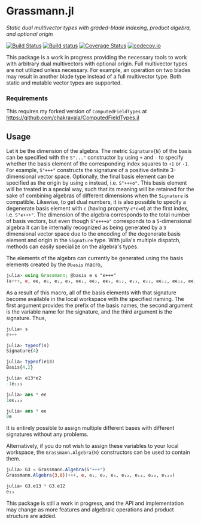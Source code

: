 # Grassmann.jl

*Static dual multivector types with graded-blade indexing, product algebra, and optional origin*

[![Build Status](https://travis-ci.org/chakravala/Grassmann.jl.svg?branch=master)](https://travis-ci.org/chakravala/Grassmann.jl)
[![Build status](https://ci.appveyor.com/api/projects/status/c36u0rgtm2rjcquk?svg=true)](https://ci.appveyor.com/project/chakravala/grassmann-jl)
[![Coverage Status](https://coveralls.io/repos/chakravala/Grassmann.jl/badge.svg?branch=master&service=github)](https://coveralls.io/github/chakravala/Grassmann.jl?branch=master)
[![codecov.io](http://codecov.io/github/chakravala/Grassmann.jl/coverage.svg?branch=master)](http://codecov.io/github/chakravala/Grassmann.jl?branch=master)

This package is a work in progress providing the necessary tools to work with arbitrary dual multivectors with optional origin. Full multivector types are not utilized unless necessary. For example, an operation on two blades may result in another blade type instead of a full multivector type. Both static and mutable vector types are supported.

### Requirements

This requires my forked version of `ComputedFieldTypes` at https://github.com/chakravala/ComputedFieldTypes.jl

## Usage

Let `N` be the dimension of the algebra. The metric `Signature{N}` of the basis can be specified with the `S"..."` constructor by using `+` and `-` to specify whether the basis element of the corresponding index squares to `+1` or `-1`.
For example, `S"+++"` constructs the signature of a positive definite 3-dimensional vector space.
Optionally, the final basis element can be specified as the origin by using `o` instead, i.e. `S"+++o"`.
This basis element will be treated in a special way, such that its meaning will be retained for the sake of combining algebras of different dimensions when the `Signature` is compatible.
Likewise, to get dual numbers, it is also possible to specify a degenerate basis element with `ϵ` (having property `ϵ*ϵ=0`) at the first index, i.e. `S"ϵ+++"`.
The dimension of the algebra corresponds to the total number of basis vectors, but even though `S"ϵ+++o"` corresponds to a `5`-dimensional algebra it can be internally recognized as being generated by a `3` dimensional vector space due to the encoding of the degenerate basis element and origin in the `Signature` type.
With julia's multiple dispatch, methods can easily specialize on the algebra's types.

The elements of the algebra can currently be generated using the basis elements created by the `@basis` macro,
```Julia
julia> using Grassmann; @basis e s "ϵ+++"
(ϵ+++, e, eϵ, e₁, e₂, e₃, eϵ₁, eϵ₂, eϵ₃, e₁₂, e₁₃, e₂₃, eϵ₁₂, eϵ₁₃, eϵ₂₃, e₁₂₃, eϵ₁₂₃)
```
As a result of this macro, all of the basis elements with that signature become available in the local workspace with the specified naming.
The first argument provides the prefix of the basis names, the second argument is the variable name for the signature, and the third argument is the signature. Thus,
```Julia
julia> s
ϵ+++

julia> typeof(s)
Signature{4}

julia> typeof(e13)
Basis{4,2}

julia> e13*e2
-1e₁₂₃

julia> ans * eϵ
1eϵ₁₂₃

julia> ans * eϵ
0e
```
It is entirely possible to assign multiple different bases with different signatures without any problems.

Alternatively, if you do not wish to assign these variables to your local workspace, the `Grassmann.Algebra{N}` constructors can be used to contain them.
```Julia
julia> G3 = Grassmann.Algebra(S"+++")
Grassmann.Algebra{3,8}(+++, e, e₁, e₂, e₃, e₁₂, e₁₃, e₂₃, e₁₂₃)

julia> G3.e13 * G3.e12
e₂₃
```

This package is still a work in progress, and the API and implementation may change as more features and algebraic operations and product structure are added.
